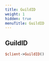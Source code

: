 ```yaml
---
title: GuildID
weight: 1
hidden: true
menuTitle: GuildID
---
```

## GuildID
```perl
$client->GuildID()
```